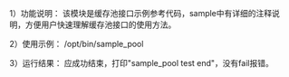 1）功能说明：
该模块是缓存池接口示例参考代码，sample中有详细的注释说明，方便用户快速理解缓存池接口的使用方法。

2）使用示例：
/opt/bin/sample_pool

3）运行结果：
应成功结束，打印"sample_pool test end"，没有fail报错。